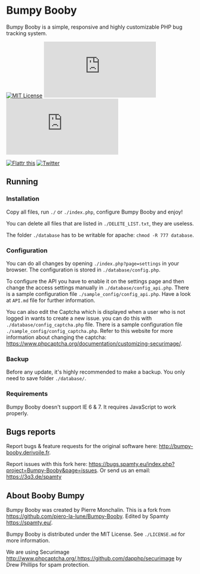 # Bumpy Booby

Bumpy Booby is a simple, responsive and highly customizable PHP bug tracking system.

[![MIT License](https://img.shields.io/badge/license-MIT-blue.png)](https://github.com/Spamty/Bumpy-Booby/blob/master/LICENSE.md)
[![Open Issues](http://bugs.spamty.eu/index.php?page=api&project=Bumpy-Booby&XMODE=badge&api_username=Bumpy-Booby-GitHub-README&shields_label=open_issues)](https://bugs.spamty.eu/index.php?project=Bumpy-Booby&page=issues)
[![Closed Issues](http://bugs.spamty.eu/index.php?page=api&project=Bumpy-Booby&XMODE=badge&api_username=Bumpy-Booby-GitHub-README&open=closed&shields_label=closed_issues&shields_color=green)](https://bugs.spamty.eu/index.php?project=Bumpy-Booby&page=issues&open=closed)

[![Flattr this](https://img.shields.io/badge/_Flattr_this_--lightgrey.png?style=social)](https://flattr.com/submit/auto?fid=y7wn6e&url=https%3A%2F%2Fgithub.com%2FSpamty%2FBumpy-Booby)
[![Twitter](https://img.shields.io/twitter/follow/Spamty.svg?style=social&label=Follow&maxAge=2592000)](https://twitter.com/spamty)

## Running

### Installation

Copy all files, run `./` or `./index.php`, configure Bumpy Booby and enjoy!

You can delete all files that are listed in `./DELETE_LIST.txt`, they are useless.

The folder `./database` has to be writable for apache: `chmod -R 777 database`.

### Configuration

You can do all changes by opening `./index.php?page=settings` in your browser. The configuration is stored in `./database/config.php`.

To configure the API you have to enable it on the settings page and then change the access settings manually in `./database/config_api.php`. There is a sample configuration file `./sample_config/config_api.php`. Have a look at `API.md` file for further information.

You can also edit the Captcha which is displayed when a user who is not logged in wants to create a new issue. you can do this with `./database/config_captcha.php` file. There is a sample configuration file `./sample_config/config_captcha.php`. Refer to this website for more information about changing the captcha: <https://www.phpcaptcha.org/documentation/customizing-securimage/>.

### Backup

Before any update, it's highly recommended to make a backup. You only need to save folder `./database/`.

### Requirements

Bumpy Booby doesn't support IE 6 & 7. It requires JavaScript to work properly.

## Bugs reports

Report bugs & feature requests for the original software here: <http://bumpy-booby.derivoile.fr>.

Report issues with this fork here: <https://bugs.spamty.eu/index.php?project=Bumpy-Booby&page=issues>. 
Or send us an email: <https://3q3.de/spamty>

## About Booby Bumpy

Bumpy Booby was created by Pierre Monchalin. 
This is a fork from <https://github.com/piero-la-lune/Bumpy-Booby>. Edited by Spamty <https://spamty.eu/>.

Bumpy Booby is distributed under the MIT License. See `./LICENSE.md` for more information.

We are using Securimage <http://www.phpcaptcha.org/>,<https://github.com/dapphp/securimage> by Drew Phillips for spam protection.
